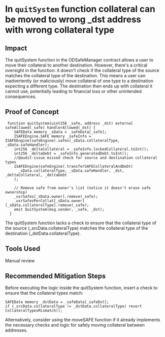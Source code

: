 # In `quitSystem` function collateral can be moved to wrong _dst address with wrong collateral type

## Impact
The quitSystem function in the ODSafeManager contract allows a user to move their collateral to another destination. However, there's a critical oversight in the function: it doesn't check if the collateral type of the source matches the collateral type of the destination. This means a user can inadvertently (or maliciously) move collateral of one type to a destination expecting a different type. The destination then ends up with collateral it cannot use, potentially leading to financial loss or other unintended consequences.

## Proof of Concept
```solidity
 function quitSystem(uint256 _safe, address _dst) external safeAllowed(_safe) handlerAllowed(_dst) {
    SAFEData memory _sData = _safeData[_safe];
    ISAFEEngine.SAFE memory _safeInfo = ISAFEEngine(safeEngine).safes(_sData.collateralType, _sData.safeHandler);
    int256 _deltaCollateral = _safeInfo.lockedCollateral.toInt();
    int256 _deltaDebt = _safeInfo.generatedDebt.toInt();
    //@audit-issue missed check for source and destination collateral types
    ISAFEEngine(safeEngine).transferSAFECollateralAndDebt(
      _sData.collateralType, _sData.safeHandler, _dst, _deltaCollateral, _deltaDebt
    );

    // Remove safe from owner's list (notice it doesn't erase safe ownership)
    _usrSafes[_sData.owner].remove(_safe);
    _usrSafesPerCollat[_sData.owner][_sData.collateralType].remove(_safe);
    emit QuitSystem(msg.sender, _safe, _dst);
  }
```

The quitSystem function lacks a check to ensure that the collateral type of the source (_srcData.collateralType) matches the collateral type of the destination (_dstData.collateralType).

## Tools Used
Manual review

## Recommended Mitigation Steps
Before executing the logic inside the quitSystem function, insert a check to ensure that the collateral types match:
```solidity
SAFEData memory _dstData = _safeData[_safeDst];
if (_srcData.collateralType != _dstData.collateralType) revert CollateralTypesMismatch();
```
Alternatively, consider using the moveSAFE function if it already implements the necessary checks and logic for safely moving collateral between addresses.


